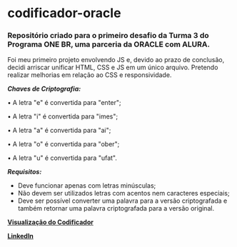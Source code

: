 # codificador-oracle
### Repositório criado para o primeiro desafio da Turma 3 do Programa ONE BR, uma parceria da **ORACLE** com **ALURA**.

Foi meu primeiro projeto envolvendo JS e, devido ao prazo de conclusão, decidi arriscar unificar HTML, CSS e JS em um único arquivo.
Pretendo realizar melhorias em relação ao CSS e responsividade.

**_Chaves de Criptografia:_**
  
• A letra "e" é convertida para "enter";

  • A letra "i" é convertida para "imes";

  • A letra "a" é convertida para "ai";
  
• A letra "o" é convertida para "ober";
 
 • A letra "u" é convertida para "ufat".
  
 **_Requisitos:_**
- Deve funcionar apenas com letras minúsculas;
- Não devem ser utilizados letras com acentos nem caracteres especiais;
- Deve ser possível converter uma palavra para a versão criptografada e também retornar uma palavra criptografada para a versão original.

[**Visualização do Codificador**](https://kvenancio.github.io/codificador-oracle/)

[**LinkedIn**](https://www.linkedin.com/in/kessyvenancio/)
